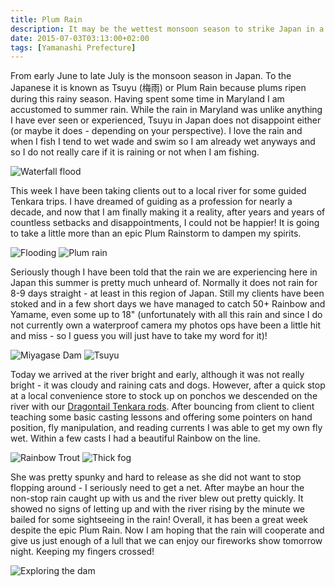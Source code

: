 ```yaml
---
title: Plum Rain
description: It may be the wettest monsoon season to strike Japan in a long time but that does not slow down the fishing action...
date: 2015-07-03T03:13:00+02:00
tags: [Yamanashi Prefecture]
---
```

<div class="text-lg mt-2">
<p class="mb-2">From early June to late July is the monsoon season in Japan. To the Japanese it is known as Tsuyu (梅雨) or Plum Rain because plums ripen during this rainy season. Having spent some time in Maryland I am accustomed to summer rain. While the rain in Maryland was unlike anything I have ever seen or experienced, Tsuyu in Japan does not disappoint either (or maybe it does - depending on your perspective). I love the rain and when I fish I tend to wet wade and swim so I am already wet anyways and so I do not really care if it is raining or not when I am fishing.</p>

<img class="w-8/12 rounded-lg shadow-lg mx-auto" src="https://fallfish-tenkara-images.s3-us-west-1.amazonaws.com/FfT+-+Plum+Rain/Waterfall-Plum+Rain-Flooding-Storm-Monsoon+Season-Japan.JPG" alt="Waterfall flood" />

<p class="mt-2 mb-2">This week I have been taking clients out to a local river for some guided Tenkara trips. I have dreamed of guiding as a profession for nearly a decade, and now that I am finally making it a reality, after years and years of countless setbacks and disappointments, I could not be happier! It is going to take a little more than an epic Plum Rainstorm to dampen my spirits.</p>

<img class="w-8/12 rounded-lg shadow-lg mx-auto" src="https://fallfish-tenkara-images.s3-us-west-1.amazonaws.com/FfT+-+Plum+Rain/Flooding-Japan-Plum+Rain-Bailing.JPG" alt="Flooding" />

<img class="w-8/12 rounded-lg shadow-lg mx-auto" src="https://fallfish-tenkara-images.s3-us-west-1.amazonaws.com/FfT+-+Plum+Rain/Lake+Miyagase-Plum+Rain-Japan-Water.JPG" alt="Plum rain" />

<p class="mt-2 mb-2">Seriously though I have been told that the rain we are experiencing here in Japan this summer is pretty much unheard of. Normally it does not rain for 8-9 days straight - at least in this region of Japan. Still my clients have been stoked and in a few short days we have managed to catch 50+ Rainbow and Yamame, even some up to 18" (unfortunately with all this rain and since I do not currently own a waterproof camera my photos ops have been a little hit and miss - so I guess you will just have to take my word for it)!</p>

<img class="w-8/12 rounded-lg shadow-lg mx-auto" src="https://fallfish-tenkara-images.s3-us-west-1.amazonaws.com/FfT+-+Plum+Rain/Miyagase+Dam-Clouds-Plum+Rain-Japan.JPG" alt="Miyagase Dam" />

<img class="w-8/12 rounded-lg shadow-lg mx-auto" src="https://fallfish-tenkara-images.s3-us-west-1.amazonaws.com/FfT+-+Plum+Rain/Miyagase+Dam-Fog-Japan-Water+and+Power.JPG" alt="Tsuyu" />

<p class="mt-2 mb-2">Today we arrived at the river bright and early, although it was not really bright - it was cloudy and raining cats and dogs. However, after a quick stop at a local convenience store to stock up on ponchos we descended on the river with our <a href="https://dragontailtenkara.com/" target="_blank" rel="noopener noreferrer">Dragontail Tenkara rods</a>. After bouncing from client to client teaching some basic casting lessons and offering some pointers on hand position, fly manipulation, and reading currents I was able to get my own fly wet. Within a few casts I had a beautiful Rainbow on the line.</p>

<img class="w-8/12 rounded-lg shadow-lg mx-auto" src="https://fallfish-tenkara-images.s3-us-west-1.amazonaws.com/FfT+-+Plum+Rain/Rainbow+Trout-Fishing-Tenkara-Japan.JPG" alt="Rainbow Trout" />

<img class="w-8/12 rounded-lg shadow-lg mx-auto" src="https://fallfish-tenkara-images.s3-us-west-1.amazonaws.com/FfT+-+Plum+Rain/Miyagase+Dam-Japan-Sightseeing-Fog.JPG" alt="Thick fog" />

<p class="mt-2 mb-2">She was pretty spunky and hard to release as she did not want to stop flopping around - I seriously need to get a net. After maybe an hour the non-stop rain caught up with us and the river blew out pretty quickly. It showed no signs of letting up and with the river rising by the minute we bailed for some sightseeing in the rain! Overall, it has been a great week despite the epic Plum Rain. Now I am hoping that the rain will cooperate and give us just enough of a lull that we can enjoy our fireworks show tomorrow night. Keeping my fingers crossed!</p>

<img class="w-8/12 rounded-lg shadow-lg mx-auto" src="https://fallfish-tenkara-images.s3-us-west-1.amazonaws.com/FfT+-+Plum+Rain/Trolley-Miyagase+Dam-Exploring.JPG" alt="Exploring the dam" />
</div>